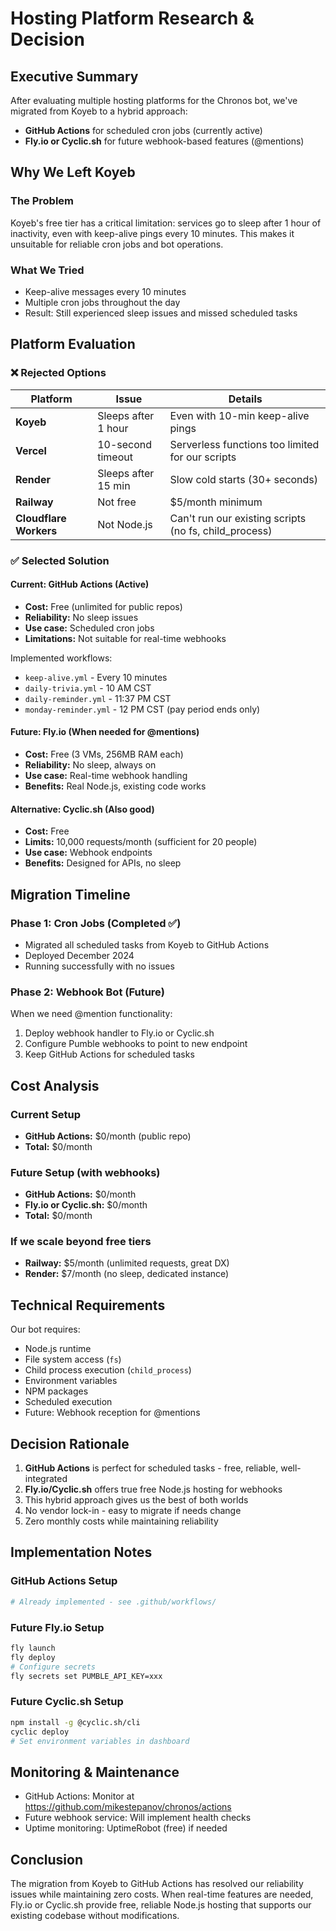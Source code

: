 # Hosting Platform Research & Decision

## Executive Summary

After evaluating multiple hosting platforms for the Chronos bot, we've migrated from Koyeb to a hybrid approach:
- **GitHub Actions** for scheduled cron jobs (currently active)
- **Fly.io or Cyclic.sh** for future webhook-based features (@mentions)

## Why We Left Koyeb

### The Problem
Koyeb's free tier has a critical limitation: services go to sleep after 1 hour of inactivity, even with keep-alive pings every 10 minutes. This makes it unsuitable for reliable cron jobs and bot operations.

### What We Tried
- Keep-alive messages every 10 minutes
- Multiple cron jobs throughout the day
- Result: Still experienced sleep issues and missed scheduled tasks

## Platform Evaluation

### ❌ Rejected Options

| Platform | Issue | Details |
|----------|-------|---------|
| **Koyeb** | Sleeps after 1 hour | Even with 10-min keep-alive pings |
| **Vercel** | 10-second timeout | Serverless functions too limited for our scripts |
| **Render** | Sleeps after 15 min | Slow cold starts (30+ seconds) |
| **Railway** | Not free | $5/month minimum |
| **Cloudflare Workers** | Not Node.js | Can't run our existing scripts (no fs, child_process) |

### ✅ Selected Solution

#### **Current: GitHub Actions** (Active)
- **Cost:** Free (unlimited for public repos)
- **Reliability:** No sleep issues
- **Use case:** Scheduled cron jobs
- **Limitations:** Not suitable for real-time webhooks

Implemented workflows:
- `keep-alive.yml` - Every 10 minutes
- `daily-trivia.yml` - 10 AM CST
- `daily-reminder.yml` - 11:37 PM CST
- `monday-reminder.yml` - 12 PM CST (pay period ends only)

#### **Future: Fly.io** (When needed for @mentions)
- **Cost:** Free (3 VMs, 256MB RAM each)
- **Reliability:** No sleep, always on
- **Use case:** Real-time webhook handling
- **Benefits:** Real Node.js, existing code works

#### **Alternative: Cyclic.sh** (Also good)
- **Cost:** Free
- **Limits:** 10,000 requests/month (sufficient for 20 people)
- **Use case:** Webhook endpoints
- **Benefits:** Designed for APIs, no sleep

## Migration Timeline

### Phase 1: Cron Jobs (Completed ✅)
- Migrated all scheduled tasks from Koyeb to GitHub Actions
- Deployed December 2024
- Running successfully with no issues

### Phase 2: Webhook Bot (Future)
When we need @mention functionality:
1. Deploy webhook handler to Fly.io or Cyclic.sh
2. Configure Pumble webhooks to point to new endpoint
3. Keep GitHub Actions for scheduled tasks

## Cost Analysis

### Current Setup
- **GitHub Actions:** $0/month (public repo)
- **Total:** $0/month

### Future Setup (with webhooks)
- **GitHub Actions:** $0/month
- **Fly.io or Cyclic.sh:** $0/month
- **Total:** $0/month

### If we scale beyond free tiers
- **Railway:** $5/month (unlimited requests, great DX)
- **Render:** $7/month (no sleep, dedicated instance)

## Technical Requirements

Our bot requires:
- Node.js runtime
- File system access (`fs`)
- Child process execution (`child_process`)
- Environment variables
- NPM packages
- Scheduled execution
- Future: Webhook reception for @mentions

## Decision Rationale

1. **GitHub Actions** is perfect for scheduled tasks - free, reliable, well-integrated
2. **Fly.io/Cyclic.sh** offers true free Node.js hosting for webhooks
3. This hybrid approach gives us the best of both worlds
4. No vendor lock-in - easy to migrate if needs change
5. Zero monthly costs while maintaining reliability

## Implementation Notes

### GitHub Actions Setup
```bash
# Already implemented - see .github/workflows/
```

### Future Fly.io Setup
```bash
fly launch
fly deploy
# Configure secrets
fly secrets set PUMBLE_API_KEY=xxx
```

### Future Cyclic.sh Setup
```bash
npm install -g @cyclic.sh/cli
cyclic deploy
# Set environment variables in dashboard
```

## Monitoring & Maintenance

- GitHub Actions: Monitor at https://github.com/mikestepanov/chronos/actions
- Future webhook service: Will implement health checks
- Uptime monitoring: UptimeRobot (free) if needed

## Conclusion

The migration from Koyeb to GitHub Actions has resolved our reliability issues while maintaining zero costs. When real-time features are needed, Fly.io or Cyclic.sh provide free, reliable Node.js hosting that supports our existing codebase without modifications.